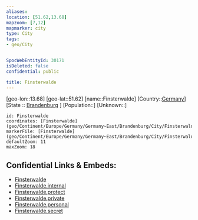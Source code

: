 ```yaml
---
aliases: 
location: [51.62,13.68]
mapzoom: [7,12] 
mapmarker: city 
type: City
tags:
- geo/City


SpocWebEntityId: 30171
isDeleted: false
confidential: public

title: Finsterwalde
---
```

[geo-lon::13.68]
[geo-lat::51.62]
[name::Finsterwalde]
[Country::[Germany](geo/Continent/Europe/Germany.md)]
[State :: [Brandenburg](geo/Continent/Europe/Germany/Germany~East/Brandenburg.md) ]
[Population::]
[Unknown::]


```leaflet
id: Finsterwalde
coordinates: [Finsterwalde](geo/Continent/Europe/Germany/Germany~East/Brandenburg/City/Finsterwalde.md)
markerFile: [Finsterwalde](geo/Continent/Europe/Germany/Germany~East/Brandenburg/City/Finsterwalde.md)
defaultZoom: 11 
maxZoom: 18
```


## Confidential Links & Embeds: 
- [Finsterwalde](../../../../../../../../_public/geo/Continent/Europe/Germany/Germany~East/Brandenburg/City/Finsterwalde.md) 
- [Finsterwalde.internal](../../../../../../../../_internal/geo/Continent/Europe/Germany/Germany~East/Brandenburg/City/Finsterwalde.internal.md) 
- [Finsterwalde.protect](../../../../../../../../_protect/geo/Continent/Europe/Germany/Germany~East/Brandenburg/City/Finsterwalde.protect.md) 
- [Finsterwalde.private](../../../../../../../../_private/geo/Continent/Europe/Germany/Germany~East/Brandenburg/City/Finsterwalde.private.md) 
- [Finsterwalde.personal](../../../../../../../../_personal/geo/Continent/Europe/Germany/Germany~East/Brandenburg/City/Finsterwalde.personal.md) 
- [Finsterwalde.secret](../../../../../../../../_secret/geo/Continent/Europe/Germany/Germany~East/Brandenburg/City/Finsterwalde.secret.md) 
